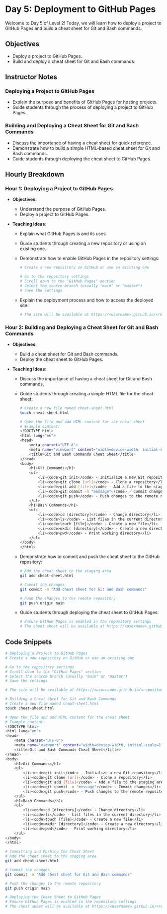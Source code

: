 # Day 5: Deployment to GitHub Pages

Welcome to Day 5 of Level 2! Today, we will learn how to deploy a project to GitHub Pages and build a cheat sheet for Git and Bash commands.

## Objectives

- Deploy a project to GitHub Pages.
- Build and deploy a cheat sheet for Git and Bash commands.

## Instructor Notes

### Deploying a Project to GitHub Pages

- Explain the purpose and benefits of GitHub Pages for hosting projects.
- Guide students through the process of deploying a project to GitHub Pages.

### Building and Deploying a Cheat Sheet for Git and Bash Commands

- Discuss the importance of having a cheat sheet for quick reference.
- Demonstrate how to build a simple HTML-based cheat sheet for Git and Bash commands.
- Guide students through deploying the cheat sheet to GitHub Pages.

## Hourly Breakdown

### Hour 1: Deploying a Project to GitHub Pages

- **Objectives**:
  - Understand the purpose of GitHub Pages.
  - Deploy a project to GitHub Pages.
- **Teaching Ideas**:

  - Explain what GitHub Pages is and its uses.
  - Guide students through creating a new repository or using an existing one.
  - Demonstrate how to enable GitHub Pages in the repository settings:

    ```bash
    # Create a new repository on GitHub or use an existing one

    # Go to the repository settings
    # Scroll down to the "GitHub Pages" section
    # Select the source branch (usually "main" or "master")
    # Save the settings
    ```

  - Explain the deployment process and how to access the deployed site:
    ```bash
    # The site will be available at https://<username>.github.io/<repository>
    ```

### Hour 2: Building and Deploying a Cheat Sheet for Git and Bash Commands

- **Objectives**:
  - Build a cheat sheet for Git and Bash commands.
  - Deploy the cheat sheet to GitHub Pages.
- **Teaching Ideas**:

  - Discuss the importance of having a cheat sheet for Git and Bash commands.
  - Guide students through creating a simple HTML file for the cheat sheet:

    ```bash
    # Create a new file named cheat-sheet.html
    touch cheat-sheet.html

    # Open the file and add HTML content for the cheat sheet
    # Example content:
    <!DOCTYPE html>
    <html lang="en">
    <head>
        <meta charset="UTF-8">
        <meta name="viewport" content="width=device-width, initial-scale=1.0">
        <title>Git and Bash Commands Cheat Sheet</title>
    </head>
    <body>
        <h1>Git Commands</h1>
        <ul>
            <li><code>git init</code> - Initialize a new Git repository</li>
            <li><code>git clone [url]</code> - Clone a repository</li>
            <li><code>git add [file]</code> - Add a file to the staging area</li>
            <li><code>git commit -m "message"</code> - Commit changes</li>
            <li><code>git push</code> - Push changes to the remote repository</li>
        </ul>
        <h1>Bash Commands</h1>
        <ul>
            <li><code>cd [directory]</code> - Change directory</li>
            <li><code>ls</code> - List files in the current directory</li>
            <li><code>touch [file]</code> - Create a new file</li>
            <li><code>mkdir [directory]</code> - Create a new directory</li>
            <li><code>pwd</code> - Print working directory</li>
        </ul>
    </body>
    </html>
    ```

  - Demonstrate how to commit and push the cheat sheet to the GitHub repository:

    ```bash
    # Add the cheat sheet to the staging area
    git add cheat-sheet.html

    # Commit the changes
    git commit -m "Add cheat sheet for Git and Bash commands"

    # Push the changes to the remote repository
    git push origin main
    ```

  - Guide students through deploying the cheat sheet to GitHub Pages:
    ```bash
    # Ensure GitHub Pages is enabled in the repository settings
    # The cheat sheet will be available at https://<username>.github.io/<repository>/cheat-sheet.html
    ```

## Code Snippets

```bash
# Deploying a Project to GitHub Pages
# Create a new repository on GitHub or use an existing one

# Go to the repository settings
# Scroll down to the "GitHub Pages" section
# Select the source branch (usually "main" or "master")
# Save the settings

# The site will be available at https://<username>.github.io/<repository>

# Building a Cheat Sheet for Git and Bash Commands
# Create a new file named cheat-sheet.html
touch cheat-sheet.html

# Open the file and add HTML content for the cheat sheet
# Example content:
<!DOCTYPE html>
<html lang="en">
<head>
    <meta charset="UTF-8">
    <meta name="viewport" content="width=device-width, initial-scale=1.0">
    <title>Git and Bash Commands Cheat Sheet</title>
</head>
<body>
    <h1>Git Commands</h1>
    <ul>
        <li><code>git init</code> - Initialize a new Git repository</li>
        <li><code>git clone [url]</code> - Clone a repository</li>
        <li><code>git add [file]</code> - Add a file to the staging area</li>
        <li><code>git commit -m "message"</code> - Commit changes</li>
        <li><code>git push</code> - Push changes to the remote repository</li>
    </ul>
    <h1>Bash Commands</h1>
    <ul>
        <li><code>cd [directory]</code> - Change directory</li>
        <li><code>ls</code> - List files in the current directory</li>
        <li><code>touch [file]</code> - Create a new file</li>
        <li><code>mkdir [directory]</code> - Create a new directory</li>
        <li><code>pwd</code> - Print working directory</li>
    </ul>
</body>
</html>

# Committing and Pushing the Cheat Sheet
# Add the cheat sheet to the staging area
git add cheat-sheet.html

# Commit the changes
git commit -m "Add cheat sheet for Git and Bash commands"

# Push the changes to the remote repository
git push origin main

# Deploying the Cheat Sheet to GitHub Pages
# Ensure GitHub Pages is enabled in the repository settings
# The cheat sheet will be available at https://<username>.github.io/<repository>/cheat-sheet.html
```
